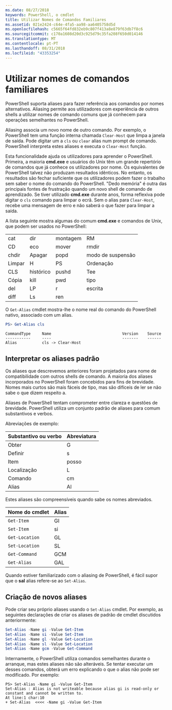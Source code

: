 ```yaml
---
ms.date: 08/27/2018
keywords: PowerShell, o cmdlet
title: Utilizar Nomes de Comandos Familiares
ms.assetid: 021e2424-c64e-4fa5-aa98-aa6405758d5d
ms.openlocfilehash: c5665f64fd832eb9c807f413a8e879f63db7f8c6
ms.sourcegitcommit: c170a1608d20d3c925d79c35fa208f650d014146
ms.translationtype: MT
ms.contentlocale: pt-PT
ms.lasthandoff: 08/31/2018
ms.locfileid: "43353254"
---
```

# <a name="using-familiar-command-names"></a>Utilizar nomes de comandos familiares

PowerShell suporta aliases para fazer referência aos comandos por nomes alternativos. Aliasing permite aos utilizadores com experiência de outros shells a utilizar nomes de comando comuns que já conhecem para operações semelhantes no PowerShell.

Aliasing associa um novo nome de outro comando. Por exemplo, o PowerShell tem uma função interna chamada `Clear-Host` que limpa a janela de saída. Pode digitar um a `cls` ou `clear` alias num prompt de comando. PowerShell interpreta estes aliases e executa o `Clear-Host` função.

Esta funcionalidade ajuda os utilizadores para aprender o PowerShell. Primeira, a maioria **cmd.exe** e usuários do Unix têm um grande repertório de comandos que já conhece os utilizadores por nome. Os equivalentes de PowerShell talvez não produzam resultados idênticos. No entanto, os resultados são fechar suficiente que os utilizadores podem fazer o trabalho sem saber o nome do comando do PowerShell. "Dedo memória" é outra das principais fontes de frustração quando um novo shell de comando de aprendizado. Se tiver utilizado **cmd.exe** durante anos, forma reflexiva pode digitar o `cls` comando para limpar o ecrã. Sem o alias para `Clear-Host`, recebe uma mensagem de erro e não saberá o que fazer para limpar a saída.

A lista seguinte mostra algumas do comum **cmd.exe** e comandos de Unix, que podem ser usados no PowerShell:

|||||
|-|-|-|-|
|cat|dir|montagem|RM|
|CD|eco|mover|rmdir|
|chdir|Apagar|popd|modo de suspensão|
|Limpar|H|PS|Ordenação|
|CLS|histórico|pushd|Tee|
|Cópia|kill|pwd|tipo|
|del|LP|r|escrita|
|diff|Ls|ren||

O `Get-Alias` cmdlet mostra-lhe o nome real do comando do PowerShell nativo, associado com um alias.

```powershell
PS> Get-Alias cls
```

```Output
CommandType     Name                               Version    Source
-----------     ----                               -------    ------
Alias           cls -> Clear-Host
```

## <a name="interpreting-standard-aliases"></a>Interpretar os aliases padrão

Os aliases que descrevemos anteriores foram projetados para nome de compatibilidade com outros shells de comando.
A maioria dos aliases incorporados no PowerShell foram concebidos para fins de brevidade. Nomes mais curtos são mais fáceis de tipo, mas são difíceis de ler se não sabe o que dizem respeito a.

Aliases de PowerShell tentam comprometer entre clareza e questões de brevidade. PowerShell utiliza um conjunto padrão de aliases para comum substantivos e verbos.

Abreviações de exemplo:

| Substantivo ou verbo | Abreviatura |
|--------------|--------------|
| Obter          | G            |
| Definir          | s            |
| Item         | posso            |
| Localização     | L            |
| Comando      | cm           |
| Alias        | Al           |

Estes aliases são compreensíveis quando sabe os nomes abreviados.

| Nome do cmdlet    | Alias |
|----------------|-------|
| `Get-Item `    | GI    |
| `Set-Item`     | si    |
| `Get-Location` | GL    |
| `Set-Location` | SL    |
| `Get-Command`  | GCM   |
| `Get-Alias`    | GAL   |

Quando estiver familiarizado com o aliasing de PowerShell, é fácil supor que o **sal** alias refere-se ao `Set-Alias`.

## <a name="creating-new-aliases"></a>Criação de novos aliases

Pode criar seu próprio aliases usando o `Set-Alias` cmdlet. Por exemplo, as seguintes declarações de criar os aliases de padrão de cmdlet discutidos anteriormente:

```powershell
Set-Alias -Name gi -Value Get-Item
Set-Alias -Name si -Value Set-Item
Set-Alias -Name gl -Value Get-Location
Set-Alias -Name sl -Value Set-Location
Set-Alias -Name gcm -Value Get-Command
```

Internamente, o PowerShell utiliza comandos semelhantes durante o arranque, mas estes aliases não são alteráveis.
Se tentar executar um desses comandos, obterá um erro explicando o que o alias não pode ser modificado. Por exemplo:

```
PS> Set-Alias -Name gi -Value Get-Item
Set-Alias : Alias is not writeable because alias gi is read-only or constant and cannot be written to.
At line:1 char:10
+ Set-Alias  <<<< -Name gi -Value Get-Item
```